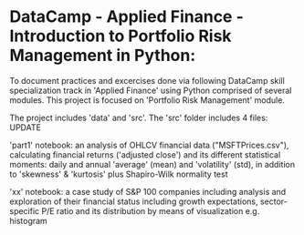 # DataCamp - Applied Finance - Introduction to Portfolio Risk Management in Python:
To document practices and excercises done via following DataCamp skill specialization track in 'Applied Finance' using Python comprised of several modules.
This project is focused on 'Portfolio Risk Management' module.

The project includes 'data' and 'src'. The 'src' folder includes 4 files: UPDATE

'part1' notebook: an analysis of OHLCV financial data ("MSFTPrices.csv"), calculating financial returns ('adjusted close') and its different statistical moments: daily and annual 'average' (mean) and 'volatility' (std), in addition to 'skewness' & 'kurtosis' plus Shapiro-Wilk normality test

'xx' notebook: a case study of S&P 100 companies including analysis and exploration of their financial status including growth expectations, sector-specific P/E ratio and its distribution by means of visualization e.g. histogram
